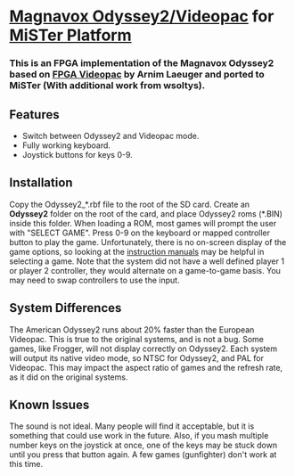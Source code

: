 # [Magnavox Odyssey2/Videopac](https://en.wikipedia.org/wiki/Magnavox_Odyssey_2) for [MiSTer Platform](https://github.com/MiSTer-devel/Main_MiSTer/wiki) 

### This is an FPGA implementation of the Magnavox Odyssey2 based on [FPGA Videopac](http://www.fpgaarcade.com/?q=node%2F14) by Arnim Laeuger and ported to MiSTer (With additional work from wsoltys).

## Features
 * Switch between Odyssey2 and Videopac mode.
 * Fully working keyboard.
 * Joystick buttons for keys 0-9.

## Installation
Copy the Odyssey2_\*.rbf file to the root of the SD card. Create an **Odyssey2** folder on the root of the card, and place Odyssey2 roms (\*.BIN) inside this folder. When loading a ROM, most games will prompt the user with "SELECT GAME". Press 0-9 on the keyboard or mapped controller button to play the game. Unfortunately, there is no on-screen display of the game options, so looking at the [instruction manuals](https://videopac.weebly.com/) may be helpful in selecting a game. Note that the system did not have a well defined player 1 or player 2 controller, they would alternate on a game-to-game basis. You may need to swap controllers to use the input.

## System Differences
The American Odyssey2 runs about 20% faster than the European Videopac. This is true to the original systems, and is not a bug. Some games, like Frogger, will not display correctly on Odyssey2. Each system will output its native video mode, so NTSC for Odyssey2, and PAL for Videopac. This may impact the aspect ratio of games and the refresh rate, as it did on the original systems.

## Known Issues
The sound is not ideal. Many people will find it acceptable, but it is something that could use work in the future. Also, if you mash multiple number keys on the joystick at once, one of the keys may be stuck down until you press that button again. A few games (gunfighter) don't work at this time.
